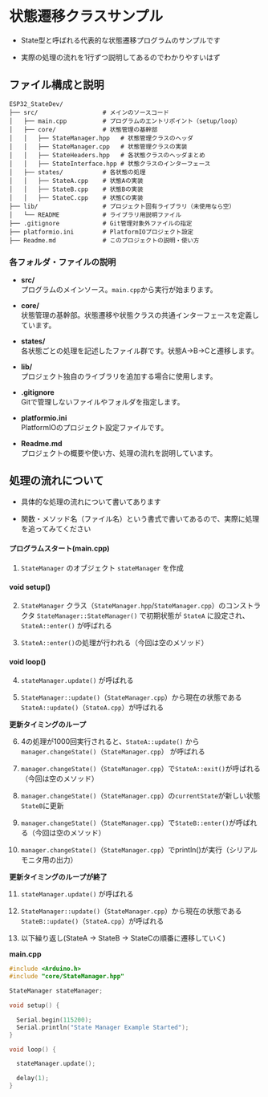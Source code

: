 # 状態遷移クラスサンプル

- State型と呼ばれる代表的な状態遷移プログラムのサンプルです

- 実際の処理の流れを1行ずつ説明してあるのでわかりやすいはず

## ファイル構成と説明

```
ESP32_StateDev/
├── src/                  # メインのソースコード
│   ├── main.cpp          # プログラムのエントリポイント（setup/loop）
│   ├── core/             # 状態管理の基幹部
│   │   ├── StateManager.hpp   # 状態管理クラスのヘッダ
│   │   ├── StateManager.cpp   # 状態管理クラスの実装
│   │   ├── StateHeaders.hpp   # 各状態クラスのヘッダまとめ
│   │   ├── StateInterface.hpp # 状態クラスのインターフェース
│   ├── states/           # 各状態の処理
│   │   ├── StateA.cpp    # 状態Aの実装
│   │   ├── StateB.cpp    # 状態Bの実装
│   │   ├── StateC.cpp    # 状態Cの実装
├── lib/                  # プロジェクト固有ライブラリ（未使用なら空）
│   └── README            # ライブラリ用説明ファイル
├── .gitignore            # Git管理対象外ファイルの指定
├── platformio.ini        # PlatformIOプロジェクト設定
├── Readme.md             # このプロジェクトの説明・使い方
```

### 各フォルダ・ファイルの説明

- **src/**  
  プログラムのメインソース。`main.cpp`から実行が始まります。

- **core/**  
  状態管理の基幹部。状態遷移や状態クラスの共通インターフェースを定義しています。

- **states/**  
  各状態ごとの処理を記述したファイル群です。状態A→B→Cと遷移します。

- **lib/**  
  プロジェクト独自のライブラリを追加する場合に使用します。

- **.gitignore**  
  Gitで管理しないファイルやフォルダを指定します。

- **platformio.ini**  
  PlatformIOのプロジェクト設定ファイルです。

- **Readme.md**  
  プロジェクトの概要や使い方、処理の流れを説明しています。

## 処理の流れについて

- 具体的な処理の流れについて書いてあります

- 関数・メソッド名（ファイル名）という書式で書いてあるので、実際に処理を追ってみてください

#### プログラムスタート(main.cpp)

1. `StateManager` のオブジェクト `stateManager` を作成

#### void setup()

2. `StateManager` クラス（`StateManager.hpp`/`StateManager.cpp`）のコンストラクタ `StateManager::StateManager()` で初期状態が `StateA` に設定され、`StateA::enter()` が呼ばれる

3.  ```StateA::enter()```の処理が行われる（今回は空のメソッド）

#### void loop()

4.  `stateManager.update()` が呼ばれる

5. `StateManager::update()`（`StateManager.cpp`）から現在の状態である `StateA::update()`（`StateA.cpp`）が呼ばれる

**更新タイミングのループ**

6. 4の処理が1000回実行されると、`StateA::update()` から `manager.changeState()`（`StateManager.cpp`） が呼ばれる

7. `manager.changeState()`（`StateManager.cpp`）で`StateA::exit()`が呼ばれる（今回は空のメソッド）

8. `manager.changeState()`（`StateManager.cpp`）の`currentState`が新しい状態`StateB`に更新

9. `manager.changeState()`（`StateManager.cpp`）で`StateB::enter()`が呼ばれる（今回は空のメソッド）

10. `manager.changeState()`（`StateManager.cpp`）でprintln()が実行（シリアルモニタ用の出力）

**更新タイミングのループが終了**

11. `stateManager.update()` が呼ばれる

12. `StateManager::update()`（`StateManager.cpp`）から現在の状態である `StateB::update()`（`StateA.cpp`）が呼ばれる

13. 以下繰り返し(StateA -> StateB -> StateCの順番に遷移していく)


**main.cpp**
```cpp
#include <Arduino.h>
#include "core/StateManager.hpp"

StateManager stateManager;

void setup() {

  Serial.begin(115200);
  Serial.println("State Manager Example Started");
}

void loop() {

  stateManager.update();

  delay(1);
}
```

